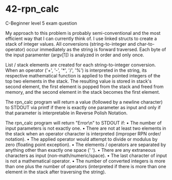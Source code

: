 # 42-rpn_calc
C-Beginner level 5 exam question

My approach to this problem is probably semi-conventional and the most efficient way that I can currently think of. I use linked structs to create a stack of integer values. All conversions (string-to-integer and char-to-operator) occur immediately as the string is forward traversed. Each byte of the input paramenter (argv[1]) is analyzed in order and only once.

List / stack elements are created for each string-to-integer conversion. When an operator ('+', '-', '\*', '/', '%') is interpreted in the string, its respective mathematical function is applied to the pointed integers of the top two elements in the stack. The resulting value is stored in stack's second element, the first element is popped from the stack and freed from memory, and the second element in the stack becomes the first element.

The rpn\_calc program will return a value (followed by a newline character) to STDOUT via printf if there is exactly one parameter as input and only if that parameter is interpretable in Reverse Polish Notation.

The rpn\_calc program will return "Error\n" to STDOUT if:
• The number of input parameters is not exactly one.
• There are not at least two elements in the stack when an operator character is interpreted (improper RPN order/ notation).
• The applied operator would attempt to divide or modulus by zero (floating point exception).
• The elements / operators are separated by anything other than exactly one space (' ').
• There are any extraneous characters as input (non-math/numeric/space).
• The last character of input is not a mathematical operator.
• The number of converted integers is more than one plus the number of operators (interpreted if there is more than one element in the stack after traversing the string).



